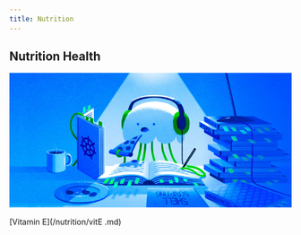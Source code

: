 ```yaml
---
title: Nutrition 
---
```


## Nutrition Health


![intro](/intro.jpeg)

[Vitamin E](/nutrition/vitE .md)

